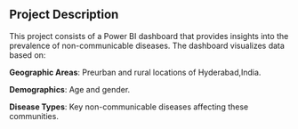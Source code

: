 ## **Project Description**

This project consists of a Power BI dashboard that provides insights into the prevalence of non-communicable diseases. The dashboard visualizes data based on:

**Geographic Areas**: Preurban and rural locations of Hyderabad,India.

**Demographics**: Age and gender.

**Disease Types**: Key non-communicable diseases affecting these communities.
